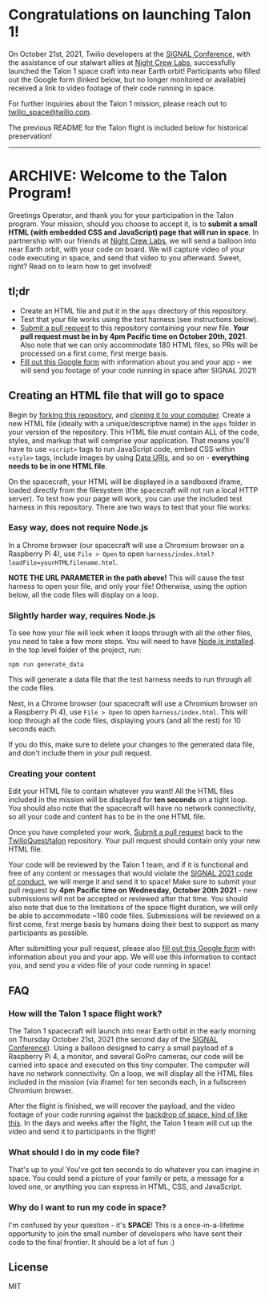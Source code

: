 # Congratulations on launching Talon 1!

On October 21st, 2021, Twilio developers at the [SIGNAL Conference](https://signal.twilio.com), with the assistance of our stalwart allies at [Night Crew Labs](https://www.nightcrewlabs.com/), successfully launched the Talon 1 space craft into near Earth orbit! Participants who filled out the Google form (linked below, but no longer monitored or available) received a link to video footage of their code running in space.

For further inquiries about the Talon 1 mission, please reach out to [twilio_space@twilio.com](mailto:twilio_space@twilio.com).

The previous README for the Talon flight is included below for historical preservation!

------

# ARCHIVE: Welcome to the Talon Program!

Greetings Operator, and thank you for your participation in the Talon program. Your mission, should you choose to accept it, is to **submit a small HTML (with embedded CSS and JavaScript) page that will run in space**. In partnership with our friends at [Night Crew Labs](https://www.nightcrewlabs.com/), we will send a balloon into near Earth orbit, with your code on board. We will capture video of your code executing in space, and send that video to you afterward. Sweet, right? Read on to learn how to get involved!

## tl;dr
* Create an HTML file and put it in the `apps` directory of this repository.
* Test that your file works using the test harness (see instructions below).
* [Submit a pull request](https://docs.github.com/en/github/collaborating-with-pull-requests/proposing-changes-to-your-work-with-pull-requests/creating-a-pull-request) to this repository containing your new file. **Your pull request must be in by 4pm Pacific time on October 20th, 2021**. Also note that we can only accommodate 180 HTML files, so PRs will be processed on a first come, first merge basis.
* [Fill out this Google form](https://forms.gle/t8YMcaoUi1mpd7eW8) with information about you and your app - we will send you footage of your code running in space after SIGNAL 2021!

## Creating an HTML file that will go to space

Begin by [forking this repository](https://docs.github.com/en/get-started/quickstart/fork-a-repo), and [cloning it to your computer](https://docs.github.com/en/get-started/quickstart/fork-a-repo#cloning-your-forked-repository). Create a new HTML file (ideally with a unique/descriptive name) in the `apps` folder in your version of the repository. This HTML file must contain ALL of the code, styles, and markup that will comprise your application. That means you'll have to use `<script>` tags to run JavaScript code, embed CSS within `<style>` tags, include images by using [Data URIs](https://css-tricks.com/data-uris/), and so on - **everything needs to be in one HTML file**.

On the spacecraft, your HTML will be displayed in a sandboxed iframe, loaded directly from the filesystem (the spacecraft will not run a local HTTP server). To test how your page will work, you can use the included test harness in this repository. There are two ways to test that your file works:

### Easy way, does not require Node.js
In a Chrome browser (our spacecraft will use a Chromium browser on a Raspberry Pi 4), use `File > Open` to open `harness/index.html?loadFile=yourHTMLfilename.html`.

**NOTE THE URL PARAMETER in the path above!** This will cause the test harness to open your file, and only your file! Otherwise, using the option below, all the code files will display on a loop.

### Slightly harder way, requires Node.js
To see how your file will look when it loops through with all the other files, you need to take a few more steps. You will need to have [Node.js installed](https://nodejs.org/en/). In the top level folder of the project, run:

`npm run generate_data`

This will generate a data file that the test harness needs to run through all the code files.

Next, in a Chrome browser (our spacecraft will use a Chromium browser on a Raspberry Pi 4), use `File > Open` to open `harness/index.html`. This will loop through all the code files, displaying yours (and all the rest) for 10 seconds each.

If you do this, make sure to delete your changes to the generated data file, and don't include them in your pull request.

### Creating your content
Edit your HTML file to contain whatever you want! All the HTML files included in the mission will be displayed for **ten seconds** on a tight loop. You should also note that the spacecraft will have no network connectivity, so all your code and content has to be in the one HTML file.

Once you have completed your work, [Submit a pull request](https://docs.github.com/en/github/collaborating-with-pull-requests/proposing-changes-to-your-work-with-pull-requests/creating-a-pull-request) back to the [TwilioQuest/talon](https://github.com/TwilioQuest/talon) repository. Your pull request should contain only your new HTML file.

Your code will be reviewed by the Talon 1 team, and if it is functional and free of any content or messages that would violate the [SIGNAL 2021 code of conduct](https://signal.twilio.com/code-of-conduct), we will merge it and send it to space! Make sure to submit your pull request by **4pm Pacific time on Wednesday, October 20th 2021** - new submissions will not be accepted or reviewed after that time. You should also note that due to the limitations of the space flight duration, we will only be able to accommodate ~180 code files. Submissions will be reviewed on a first come, first merge basis by humans doing their best to support as many participants as possible.

After submitting your pull request, please also [fill out this Google form](https://forms.gle/t8YMcaoUi1mpd7eW8) with information about you and your app. We will use this information to contact you, and send you a video file of your code running in space!

## FAQ

### How will the Talon 1 space flight work?

The Talon 1 spacecraft will launch into near Earth orbit in the early morning on Thursday October 21st, 2021 (the second day of the [SIGNAL Conference](https://signal.twilio.com/)). Using a balloon designed to carry a small payload of a Raspberry Pi 4, a monitor, and several GoPro cameras, our code will be carried into space and executed on this tiny computer. The computer will have no network connectivity. On a loop, we will display all the HTML files included in the mission (via iframe) for ten seconds each, in a fullscreen Chromium browser.

After the flight is finished, we will recover the payload, and the video footage of your code running against the [backdrop of space, kind of like this](https://www.nightcrewlabs.com/hershey). In the days and weeks after the flight, the Talon 1 team will cut up the video and send it to participants in the flight!

### What should I do in my code file?

That's up to you! You've got ten seconds to do whatever you can imagine in space. You could send a picture of your family or pets, a message for a loved one, or anything you can express in HTML, CSS, and JavaScript.

### Why do I want to run my code in space?

I'm confused by your question - it's **SPACE**! This is a once-in-a-lifetime opportunity to join the small number of developers who have sent their code to the final frontier. It should be a lot of fun :)

## License

MIT
